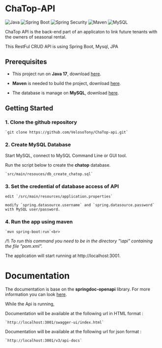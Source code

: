 # ChaTop-API

![Java](https://img.shields.io/badge/Java-17.0.6-red) ![Spring Boot](https://img.shields.io/badge/Spring%20Boot-3.0.4-green) ![Spring Security](https://img.shields.io/badge/Spring%20Security-JWT-darkgreen) ![Maven](https://img.shields.io/badge/Apache%20Maven-3.8.7-blueviolet) ![MySQL](https://img.shields.io/badge/MySQL-5.6.x-orange) 

ChaTop API is the back-end part of an applicaton to link future tenants with the owners of seasonal rental.

This RestFul CRUD API is using Spring Boot, Mysql, JPA

## Prerequisites
- This project run on **Java 17**, download [here](https://www.oracle.com/fr/java/technologies/downloads/).

- **Maven** is needed to build the project, download [here](https://maven.apache.org/download.cgi).

- The database is manage on **MySQL**, download [here](https://dev.mysql.com/downloads/installer/).
## Getting Started

### 1. Clone the github repository

    `git clone https://github.com/VelosoTony/ChaTop-api.git`

### 2. Create MySQL Database

Start MySQL, connect to MySQL Command Line or GUI tool.

Run the script below to create the **chatop** database.

    `src/main/resouces/db_create_chatop.sql`

### 3. Set the credential of database access of API

    edit `/src/main/resources/application.properties`

    modify `spring.datasource.username` and `spring.datasource.password` with MySQL user/password.

### 4. Run the app using maven

    `mvn spring-boot:run`<br>
*/!\ To run this command you need to be in the directory "\api" containing the file "pom.xml".*

The application will start running at http://localhost:3001.

# Documentation

The documentation is base on the **springdoc-openapi** library.
For more information you can look [here](https://springdoc.org/v2/).

While the Api is running, 

Documentation will be available at the following url in HTML format :<br>

    `http://localhost:3001/swagger-ui/index.html`

Documentation will be available at the following url for json format :<br>

    `http://localhost:3001/v3/api-docs`

